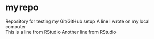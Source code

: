 # myrepo
Repository for testing my Git/GitHub setup
A line I wrote on my local computer  
This is a line from RStudio
Another line from RStudio
